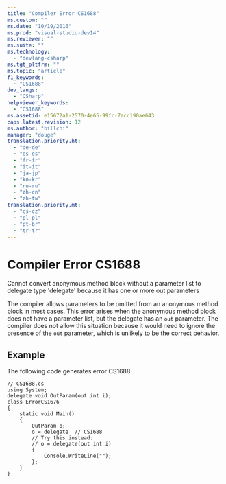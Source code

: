 ```yaml
---
title: "Compiler Error CS1688"
ms.custom: ""
ms.date: "10/19/2016"
ms.prod: "visual-studio-dev14"
ms.reviewer: ""
ms.suite: ""
ms.technology: 
  - "devlang-csharp"
ms.tgt_pltfrm: ""
ms.topic: "article"
f1_keywords: 
  - "CS1688"
dev_langs: 
  - "CSharp"
helpviewer_keywords: 
  - "CS1688"
ms.assetid: e15672a1-2570-4e65-99fc-7acc190ae643
caps.latest.revision: 12
ms.author: "billchi"
manager: "douge"
translation.priority.ht: 
  - "de-de"
  - "es-es"
  - "fr-fr"
  - "it-it"
  - "ja-jp"
  - "ko-kr"
  - "ru-ru"
  - "zh-cn"
  - "zh-tw"
translation.priority.mt: 
  - "cs-cz"
  - "pl-pl"
  - "pt-br"
  - "tr-tr"
---
```

# Compiler Error CS1688
Cannot convert anonymous method block without a parameter list to delegate type 'delegate' because it has one or more out parameters  
  
 The compiler allows parameters to be omitted from an anonymous method block in most cases. This error arises when the anonymous method block does not have a parameter list, but the delegate has an `out` parameter. The compiler does not allow this situation because it would need to ignore the presence of the `out` parameter, which is unlikely to be the correct behavior.  
  
## Example  
 The following code generates error CS1688.  
  
```  
// CS1688.cs  
using System;  
delegate void OutParam(out int i);  
class ErrorCS1676  
{  
    static void Main()   
    {  
        OutParam o;  
        o = delegate  // CS1688  
        // Try this instead:  
        // o = delegate(out int i)  
        {   
            Console.WriteLine("");  
        };  
    }  
}  
```